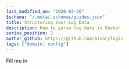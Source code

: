 ```yaml
---
last_modified_on: "2020-03-26"
$schema: "/.meta/.schemas/guides.json"
title: Structuring Your Log Data
description: How to parse log data in Vector
series_position: 2
author_github: https://github.com/binarylogic
tags: ["domain: config"]
---
```


Fill me in




